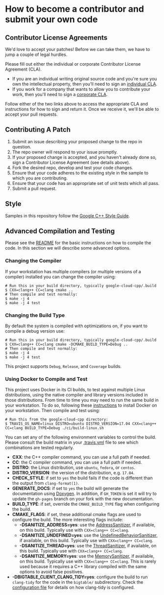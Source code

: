 # How to become a contributor and submit your own code

## Contributor License Agreements

We'd love to accept your patches! Before we can take them, we
have to jump a couple of legal hurdles.

Please fill out either the individual or corporate Contributor License Agreement
(CLA).

  * If you are an individual writing original source code and you're sure you
    own the intellectual property, then you'll need to sign an
    [individual CLA](https://developers.google.com/open-source/cla/individual).
  * If you work for a company that wants to allow you to contribute your work,
    then you'll need to sign a
    [corporate CLA](https://developers.google.com/open-source/cla/corporate).

Follow either of the two links above to access the appropriate CLA and
instructions for how to sign and return it. Once we receive it, we'll be able to
accept your pull requests.

## Contributing A Patch

1. Submit an issue describing your proposed change to the repo in question.
1. The repo owner will respond to your issue promptly.
1. If your proposed change is accepted, and you haven't already done so, sign a
   Contributor License Agreement (see details above).
1. Fork the desired repo, develop and test your code changes.
1. Ensure that your code adheres to the existing style in the sample to which
   you are contributing.
1. Ensure that your code has an appropriate set of unit tests which all pass.
1. Submit a pull request.

## Style

Samples in this repository follow the [Google C++ Style Guide](
https://google.github.io/styleguide/cppguide.html).

## Advanced Compilation and Testing

Please see the [README](README.md) for the basic instructions on how to compile
the code.  In this section we will describe some advanced options.

### Changing the Compiler

If your workstation has multiple compilers (or multiple versions of a compiler)
installed you can change the compiler using:

```console
# Run this in your build directory, typically google-cloud-cpp/.build
$ CXX=clang++ CC=clang cmake ..
# Then compile and test normally:
$ make -j 4
$ make -j 4 test
```

### Changing the Build Type

By default the system is compiled with optimizations on, if you want to compile
a debug version use:

```console
# Run this in your build directory, typically google-cloud-cpp/.build
$ CXX=clang++ CC=clang cmake -DCMAKE_BUILD_TYPE=Debug ..
# Then compile and test normally:
$ make -j 4
$ make -j 4 test
```

This project supports `Debug`, `Release`, and `Coverage` builds.

### Using Docker to Compile and Test

This project uses Docker in its CI builds, to test against multiple Linux
distributions, using the native compiler and library versions included in those
distributions.
From time to time you may need to run the same build in your workstation.
To do so, following these
[instructions](https://docs.docker.com/engine/installation/)
to install Docker on your workstation.
Then compile and test using:

```console
# Run this from the google-cloud-cpp directory:
$ TRAVIS_OS_NAME=linux DISTRO=ubuntu DISTRO_VERSION=17.04 CXX=clang++ CC=clang BUILD_TYPE=Debug ./ci/build-linux.sh
```

You can set any of the following environment variables to control the build.
Please consult the build matrix in your [.travis.yml](.travis.yml) file to see
which combinations are tested regularly.

 * **CXX**: the C++ compiler command, you can use a full path if needed.
 * **CC**: the C compiler command, you can use a full path if needed.
 * **DISTRO**: the Linux distribution, use `ubuntu`, `fedora`, or `centos`.
 * **DISTRO_VERSION**: the version of the distribution, e.g. `17.04`.
 * **CHECK_STYLE**: if set to `yes` the build fails if the code is different
   than the output from `clang-format(1)`.
 * **GENERATE_DOCS**: if set to `yes` the build will generate the documentation
   using [Doxygen](https://www.doxygen.org).  In addition, if `GH_TOKEN` is set
   it will try to update the `gh-pages` branch on your fork with the new
   documentation.
 * **BUILD_TYPE**: if set, override the `CMAKE_BUILD_TYPE` flag when configuring
   the build.
 * **CMAKE_FLAGS**: if set, these additional cmake flags are used to configure
   the build.  The more interesting flags include:
   * **-DSANITIZE_ADDRESS=yes**: use the
     [AddressSanitizer](https://clang.llvm.org/docs/AddressSanitizer.html),
     if available, on this build.  Typically use with `CXX=clang++ CC=clang`.
   * **-DSANITIZE_UNDEFINED=yes**: use the
     [UndefinedBehaviorSanitizer](https://clang.llvm.org/docs/UndefinedBehaviorSanitizer.html),
     if available, on this build.  Typically use with `CXX=clang++ CC=clang`.
   * **-DSANITIZE_THREAD=yes**: use the
     [ThreadSanitizer](https://clang.llvm.org/docs/ThreadSanitizer.html),
     if available, on this build.  Typically use with `CXX=clang++ CC=clang`.
   * **-DSANITIZE_MEMORY=yes**: use the
     [MemorySanitizer](https://clang.llvm.org/docs/MemorySanitizer.html),
     if available, on this build.  Typically use with `CXX=clang++ CC=clang`.
     This is rarely used because it requires a C++ library compiled with the
     same options to avoid false positives.
 * **-DBIGTABLE_CLIENT_CLANG_TIDY=yes**: configure the build to run `clang-tidy`
   for the code in the `bigtable/` subdirectory.  Check the
   [configuration file](.clang-tidy) for details on how clang-tidy is
   configured.
